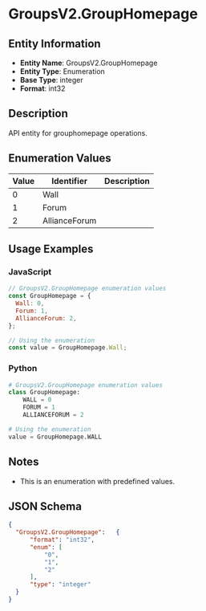 # GroupsV2.GroupHomepage

## Entity Information
- **Entity Name**: GroupsV2.GroupHomepage
- **Entity Type**: Enumeration
- **Base Type**: integer
- **Format**: int32

## Description
API entity for grouphomepage operations.

## Enumeration Values

| Value | Identifier | Description |
|-------|------------|-------------|
| 0 | Wall |  |
| 1 | Forum |  |
| 2 | AllianceForum |  |

## Usage Examples

### JavaScript
```javascript
// GroupsV2.GroupHomepage enumeration values
const GroupHomepage = {
  Wall: 0,
  Forum: 1,
  AllianceForum: 2,
};

// Using the enumeration
const value = GroupHomepage.Wall;
```

### Python
```python
# GroupsV2.GroupHomepage enumeration values
class GroupHomepage:
    WALL = 0
    FORUM = 1
    ALLIANCEFORUM = 2

# Using the enumeration
value = GroupHomepage.WALL
```

## Notes
- This is an enumeration with predefined values.

## JSON Schema
```json
{
  "GroupsV2.GroupHomepage":   {
      "format": "int32",
      "enum": [
          "0",
          "1",
          "2"
      ],
      "type": "integer"
  }
}
```
